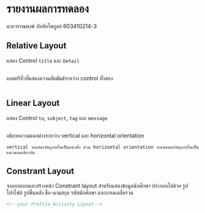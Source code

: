 # รายงานผลการทดลอง

นายวรรณพงษ์ ภัททิยไพบูลย์ 603410214-3

## Relative Layout

แสดง Control `title` และ `Detail`

```xml

```

แอดทริบิ้วที่แสดงความสัมพันธ์ระหว่าง control ทั้งสอง

```xml

```

## Linear Layout

แสดง Control `to`, `subject`, `tag` และ `message`

```xml

```

อธิบายความแตกต่างระหว่าง vertical และ horizontal orientation

```
vertical จะแสดงวัตถุภายในเป็นแนวตั้ง ส่วน horizontal orientation จะแสดงผลวัตถุภายในเป็นแนวนอนเดียวกัน
```

## Constrant Layout

จงออกแบบและสร้างหน้า Constrant layout สำหรับแสดงข้อมูลนักศึกษา ประกอบไปด้วย รูปโปรไฟล์ รูปพื้นหลัง ชื่อ-นามสกุล รหัสนักศึกษา และเกรดเฉลี่ยรวม

```xml
<!--your Profile Activity Layout-->
```
